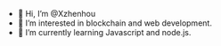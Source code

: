 - 👋 Hi, I’m @Xzhenhou
- 👀 I’m interested in blockchain and web development.
- 🌱 I’m currently learning Javascript and node.js.
<!---
Xzhenhou/Xzhenhou is a ✨ special ✨ repository because its `README.md` (this file) appears on your GitHub profile.
You can click the Preview link to take a look at your changes.
--->
